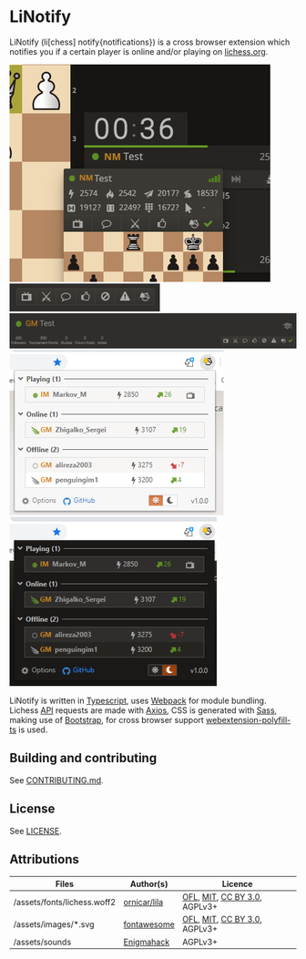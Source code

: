 # LiNotify

LiNotify (li[chess] notify{notifications}) is a cross browser extension which notifies you if a certain player is online and/or playing on [lichess.org](https://www.lichess.org).

<img src="https://raw.githubusercontent.com/mpunkenhofer/linotify/master/assets/images/linotify_demo1.png" alt="linotify demo1"/>
<img src="https://raw.githubusercontent.com/mpunkenhofer/linotify/master/assets/images/linotify_demo3.png" alt="linotify demo3"/>
<img src="https://raw.githubusercontent.com/mpunkenhofer/linotify/master/assets/images/linotify_demo2.png" alt="linotify demo2"/>
<img src="https://raw.githubusercontent.com/mpunkenhofer/linotify/master/assets/images/linotify_demo4.png" alt="linotify demo4"/>
<img src="https://raw.githubusercontent.com/mpunkenhofer/linotify/master/assets/images/linotify_demo5.png" alt="linotify demo5"/>

LiNotify is written in [Typescript](https://www.typescriptlang.org/), uses [Webpack](https://webpack.js.org/) for module 
bundling. Lichess [API](https://lichess.org/api) requests are made with [Axios](https://github.com/axios/axios), CSS is generated with [Sass](https://sass-lang.com/), making use of [Bootstrap](https://getbootstrap.com/), for cross browser support [webextension-polyfill-ts](https://github.com/Lusito/webextension-polyfill-ts) is used.

## Building and contributing

See [CONTRIBUTING.md](/CONTRIBUTING.md).

## License

See [LICENSE](/LICENSE).

## Attributions
Files | Author(s) | Licence
---|---|---
/assets/fonts/lichess.woff2 | [ornicar/lila](https://github.com/ornicar/lila/blob/master/public/font/lichess.woff2) | [OFL](http://scripts.sil.org/cms/scripts/page.php?site_id=nrsi&id=OFL), [MIT](https://github.com/primer/octicons/blob/master/LICENSE), [CC BY 3.0](https://creativecommons.org/licenses/by/3.0/), AGPLv3+
/assets/images/*.svg | [fontawesome](https://fontawesome.com/) | [OFL](http://scripts.sil.org/cms/scripts/page.php?site_id=nrsi&id=OFL), [MIT](https://github.com/primer/octicons/blob/master/LICENSE), [CC BY 3.0](https://creativecommons.org/licenses/by/3.0/), AGPLv3+
/assets/sounds | [Enigmahack](https://github.com/Enigmahack) | AGPLv3+


  
